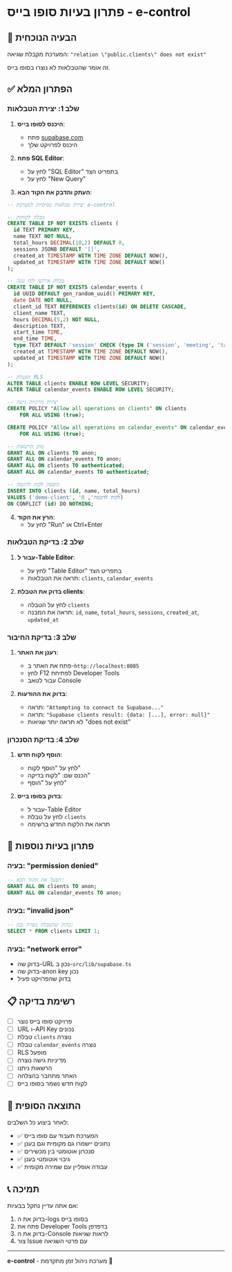 # פתרון בעיות סופו בייס - e-control

## 🚨 הבעיה הנוכחית

המערכת מקבלת שגיאה: `"relation \"public.clients\" does not exist"`

זה אומר שהטבלאות לא נוצרו בסופו בייס.

## ✅ הפתרון המלא

### שלב 1: יצירת הטבלאות

1. **היכנס לסופו בייס**:
   - פתח [supabase.com](https://supabase.com)
   - היכנס לפרויקט שלך

2. **פתח SQL Editor**:
   - לחץ על "SQL Editor" בתפריט הצד
   - לחץ על "New Query"

3. **העתק והדבק את הקוד הבא**:

```sql
-- יצירת טבלאות בסיסיות למערכת e-control

-- טבלת לקוחות
CREATE TABLE IF NOT EXISTS clients (
  id TEXT PRIMARY KEY,
  name TEXT NOT NULL,
  total_hours DECIMAL(10,2) DEFAULT 0,
  sessions JSONB DEFAULT '[]',
  created_at TIMESTAMP WITH TIME ZONE DEFAULT NOW(),
  updated_at TIMESTAMP WITH TIME ZONE DEFAULT NOW()
);

-- טבלת אירועי לוח שנה
CREATE TABLE IF NOT EXISTS calendar_events (
  id UUID DEFAULT gen_random_uuid() PRIMARY KEY,
  date DATE NOT NULL,
  client_id TEXT REFERENCES clients(id) ON DELETE CASCADE,
  client_name TEXT,
  hours DECIMAL(5,2) NOT NULL,
  description TEXT,
  start_time TIME,
  end_time TIME,
  type TEXT DEFAULT 'session' CHECK (type IN ('session', 'meeting', 'task', 'other')),
  created_at TIMESTAMP WITH TIME ZONE DEFAULT NOW(),
  updated_at TIMESTAMP WITH TIME ZONE DEFAULT NOW()
);

-- הפעלת RLS
ALTER TABLE clients ENABLE ROW LEVEL SECURITY;
ALTER TABLE calendar_events ENABLE ROW LEVEL SECURITY;

-- יצירת מדיניות גישה
CREATE POLICY "Allow all operations on clients" ON clients
    FOR ALL USING (true);

CREATE POLICY "Allow all operations on calendar_events" ON calendar_events
    FOR ALL USING (true);

-- מתן הרשאות
GRANT ALL ON clients TO anon;
GRANT ALL ON calendar_events TO anon;
GRANT ALL ON clients TO authenticated;
GRANT ALL ON calendar_events TO authenticated;

-- הוספת לקוח לדוגמה
INSERT INTO clients (id, name, total_hours) 
VALUES ('demo-client', 'לקוח לדוגמה', 0)
ON CONFLICT (id) DO NOTHING;
```

4. **הרץ את הקוד**:
   - לחץ על "Run" או Ctrl+Enter

### שלב 2: בדיקת הטבלאות

1. **עבור ל-Table Editor**:
   - לחץ על "Table Editor" בתפריט הצד
   - תראה את הטבלאות: `clients`, `calendar_events`

2. **בדוק את הטבלת clients**:
   - לחץ על הטבלה `clients`
   - תראה את המבנה: `id`, `name`, `total_hours`, `sessions`, `created_at`, `updated_at`

### שלב 3: בדיקת החיבור

1. **רענן את האתר**:
   - פתח את האתר ב-`http://localhost:8085`
   - לחץ F12 לפתיחת Developer Tools
   - עבור לטאב Console

2. **בדוק את ההודעות**:
   - תראה: `"Attempting to connect to Supabase..."`
   - תראה: `"Supabase clients result: {data: [...], error: null}"`
   - לא תראה יותר שגיאות "does not exist"

### שלב 4: בדיקת הסנכרון

1. **הוסף לקוח חדש**:
   - לחץ על "הוסף לקוח"
   - הכנס שם: "לקוח בדיקה"
   - לחץ על "הוסף"

2. **בדוק בסופו בייס**:
   - עבור ל-Table Editor
   - לחץ על טבלת `clients`
   - תראה את הלקוח החדש ברשימה

## 🔧 פתרון בעיות נוספות

### בעיה: "permission denied"
```sql
-- הפעל את הקוד הבא:
GRANT ALL ON clients TO anon;
GRANT ALL ON calendar_events TO anon;
```

### בעיה: "invalid json"
```sql
-- בדוק שהטבלה נוצרה נכון:
SELECT * FROM clients LIMIT 1;
```

### בעיה: "network error"
- בדוק שה-URL נכון ב-`src/lib/supabase.ts`
- בדוק שה-anon key נכון
- בדוק שהפרויקט פעיל

## 📋 רשימת בדיקה

- [ ] פרויקט סופו בייס נוצר
- [ ] URL ו-API Key נכונים
- [ ] טבלת `clients` נוצרה
- [ ] טבלת `calendar_events` נוצרה
- [ ] RLS מופעל
- [ ] מדיניות גישה נוצרה
- [ ] הרשאות ניתנו
- [ ] האתר מתחבר בהצלחה
- [ ] לקוח חדש נשמר בסופו בייס

## 🎯 התוצאה הסופית

לאחר ביצוע כל השלבים:
- ✅ המערכת תעבוד עם סופו בייס
- ✅ נתונים יישמרו גם מקומית וגם בענן
- ✅ סנכרון אוטומטי בין מכשירים
- ✅ גיבוי אוטומטי בענן
- ✅ עבודה אופליין עם שמירה מקומית

## 📞 תמיכה

אם אתה עדיין נתקל בבעיות:
1. בדוק את ה-logs בסופו בייס
2. פתח את Developer Tools בדפדפן
3. בדוק את ה-Console לראות שגיאות
4. צור Issue עם פרטי השגיאה

---

**e-control** - מערכת ניהול זמן מתקדמת 🚀 
